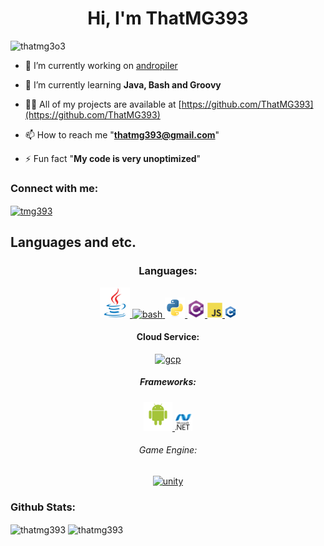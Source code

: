 <h1 align="center">Hi, I'm ThatMG393</h1>
<p align="left"> <img src="https://komarev.com/ghpvc/?username=thatmg3o3&label=Lovely%20Visitors&color=0c6196&style=flat-square" alt="thatmg3o3" /> </p>

- 🔭 I’m currently working on [andropiler](https://github.com/ThatMG393/andropiler)

- 🌱 I’m currently learning **Java, Bash and Groovy**

- 👨‍💻 All of my projects are available at [https://github.com/ThatMG393](https://github.com/ThatMG393)

- 📫 How to reach me "**thatmg393@gmail.com**"

- ⚡ Fun fact "**My code is very unoptimized**"

<h3 align="left">Connect with me:</h3>
<p align="left">
<a href="https://twitter.com/tmg393" target="blank"><img align="center" src="https://raw.githubusercontent.com/rahuldkjain/github-profile-readme-generator/master/src/images/icons/Social/twitter.svg" alt="tmg393" height="30" width="40" /></a>
</p>

## Languages and etc.
<h3 align="center">Languages:</h3>
<p align="center">
   <a href="https://www.java.com" target="_blank" rel="noreferrer">
    <img src="https://raw.githubusercontent.com/devicons/devicon/master/icons/java/java-original.svg" alt="java" width="48" height="48"/>
  </a>
  <a href="https://www.gnu.org/software/bash/" target="_blank" rel="noreferrer">
    <img src="https://d33wubrfki0l68.cloudfront.net/7c8561d6a2795e512d1f3165ed7edd9405419968/ad392/img/symbol/svg/full_colored_light.svg" alt="bash" width="44" height="44"/>
  </a>
   <a href="https://www.python.org" target="_blank" rel="noreferrer">
    <img src="https://raw.githubusercontent.com/devicons/devicon/master/icons/python/python-original.svg" alt="python" width="32" height="32"/>
  </a>
  <a href="https://www.w3schools.com/cs/" target="_blank" rel="noreferrer">
    <img src="https://raw.githubusercontent.com/devicons/devicon/master/icons/csharp/csharp-original.svg" alt="csharp" width="28" height="28"/>
  </a>
  <a href="https://developer.mozilla.org/en-US/docs/Web/JavaScript" target="_blank" rel="noreferrer">
    <img src="https://raw.githubusercontent.com/devicons/devicon/master/icons/javascript/javascript-original.svg" alt="javascript" width="24" height="24"/>
  </a>
  <a href="https://www.w3schools.com/cpp/" target="_blank" rel="noreferrer">
    <img src="https://raw.githubusercontent.com/devicons/devicon/master/icons/cplusplus/cplusplus-original.svg" alt="cplusplus" width="18" height="18"/>
  </a>
</p>
<h4 align="center">Cloud Service:</h4>
<p align="center">
  <a href="https://cloud.google.com" target="_blank" rel="noreferrer">
    <img src="https://www.vectorlogo.zone/logos/google_cloud/google_cloud-icon.svg" alt="gcp" width="48" height="48"/>
  </a>
</p>
<h5 align="center">Frameworks:</h4>
<p align="center">
  <a href="https://developer.android.com" target="_blank" rel="noreferrer">
    <img src="https://raw.githubusercontent.com/devicons/devicon/master/icons/android/android-original-wordmark.svg" alt="android" width="46" height="46"/>
  </a> 
  <a href="https://dotnet.microsoft.com/" target="_blank" rel="noreferrer">
    <img src="https://raw.githubusercontent.com/devicons/devicon/master/icons/dot-net/dot-net-original-wordmark.svg" alt="dotnet" width="28" height="28"/>
  </a>
</p>
<h6 align="center">Game Engine:</h4>
<p align="center">
  <a href="https://unity.com/" target="_blank" rel="noreferrer">
    <img src="https://www.vectorlogo.zone/logos/unity3d/unity3d-icon.svg" alt="unity" width="48" height="48"/>
  </a>
</p>


<h3 align="left">Github Stats:</h3>
<img align="center" src="https://github-readme-stats.vercel.app/api/top-langs?username=thatmg393&show_icons=true&theme=dark&locale=en&layout=compact" alt="thatmg393" />
<img align="center" src="https://github-readme-streak-stats.herokuapp.com/?user=thatmg393&theme=highcontrast" alt="thatmg393" />

